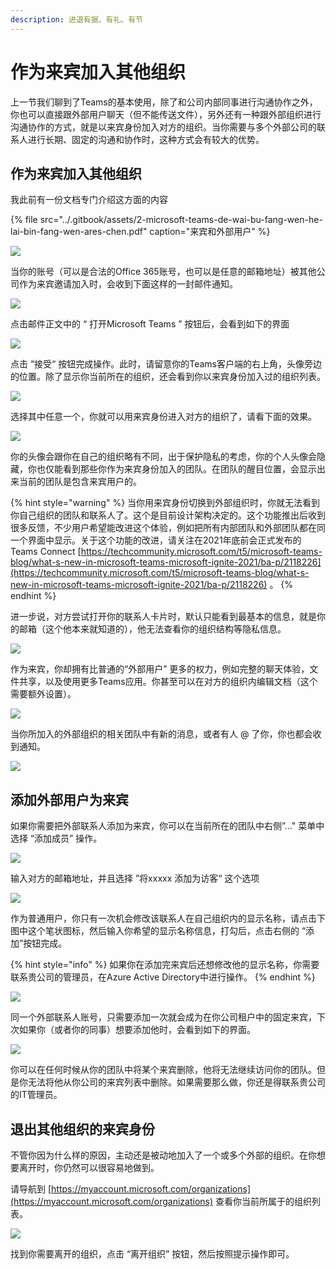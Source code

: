 ```yaml
---
description: 进退有据、有礼、有节
---
```


# 作为来宾加入其他组织

上一节我们聊到了Teams的基本使用，除了和公司内部同事进行沟通协作之外，你也可以直接跟外部用户聊天（但不能传送文件），另外还有一种跟外部组织进行沟通协作的方式，就是以来宾身份加入对方的组织。当你需要与多个外部公司的联系人进行长期、固定的沟通和协作时，这种方式会有较大的优势。

## 作为来宾加入其他组织

我此前有一份文档专门介绍这方面的内容

{% file src="../.gitbook/assets/2-microsoft-teams-de-wai-bu-fang-wen-he-lai-bin-fang-wen-ares-chen.pdf" caption="来宾和外部用户" %}

![](../.gitbook/assets/tu-pian-%20%2889%29.png)

当你的账号（可以是合法的Office 365账号，也可以是任意的邮箱地址）被其他公司作为来宾邀请加入时，会收到下面这样的一封邮件通知。

![](../.gitbook/assets/tu-pian-%20%2869%29.png)

点击邮件正文中的 “ 打开Microsoft Teams ” 按钮后，会看到如下的界面



![](../.gitbook/assets/tu-pian-%20%2877%29.png)

点击 “接受“ 按钮完成操作。此时，请留意你的Teams客户端的右上角，头像旁边的位置。除了显示你当前所在的组织，还会看到你以来宾身份加入过的组织列表。

![](../.gitbook/assets/tu-pian-%20%2880%29.png)

选择其中任意一个，你就可以用来宾身份进入对方的组织了，请看下面的效果。

![](../.gitbook/assets/tu-pian-%20%2868%29.png)

你的头像会跟你在自己的组织略有不同，出于保护隐私的考虑，你的个人头像会隐藏，你也仅能看到那些你作为来宾身份加入的团队。在团队的醒目位置，会显示出来当前的团队是包含来宾用户的。

{% hint style="warning" %}
当你用来宾身份切换到外部组织时，你就无法看到你自己组织的团队和联系人了。这个是目前设计架构决定的。这个功能推出后收到很多反馈，不少用户希望能改进这个体验，例如把所有内部团队和外部团队都在同一个界面中显示。关于这个功能的改进，请关注在2021年底前会正式发布的Teams Connect  [https://techcommunity.microsoft.com/t5/microsoft-teams-blog/what-s-new-in-microsoft-teams-microsoft-ignite-2021/ba-p/2118226](https://techcommunity.microsoft.com/t5/microsoft-teams-blog/what-s-new-in-microsoft-teams-microsoft-ignite-2021/ba-p/2118226) 。
{% endhint %}

进一步说，对方尝试打开你的联系人卡片时，默认只能看到最基本的信息，就是你的邮箱（这个他本来就知道的），他无法查看你的组织结构等隐私信息。

![](../.gitbook/assets/tu-pian-%20%2887%29.png)

作为来宾，你却拥有比普通的“外部用户” 更多的权力，例如完整的聊天体验，文件共享，以及使用更多Teams应用。你甚至可以在对方的组织内编辑文档（这个需要额外设置）。

![](../.gitbook/assets/tu-pian-%20%2857%29.png)

当你所加入的外部组织的相关团队中有新的消息，或者有人 @ 了你，你也都会收到通知。

![](../.gitbook/assets/tu-pian-%20%2867%29.png)

## 添加外部用户为来宾

如果你需要把外部联系人添加为来宾，你可以在当前所在的团队中右侧”..." 菜单中选择 “添加成员” 操作。

![](../.gitbook/assets/tu-pian-%20%2885%29.png)

输入对方的邮箱地址，并且选择 ”将xxxxx 添加为访客“ 这个选项

![](../.gitbook/assets/tu-pian-%20%2863%29.png)

作为普通用户，你只有一次机会修改该联系人在自己组织内的显示名称，请点击下图中这个笔状图标，然后输入你希望的显示名称信息，打勾后，点击右侧的 “添加”按钮完成。

{% hint style="info" %}
如果你在添加完来宾后还想修改他的显示名称，你需要联系贵公司的管理员，在Azure Active Directory中进行操作。
{% endhint %}

![](../.gitbook/assets/tu-pian-%20%2882%29.png)

同一个外部联系人账号，只需要添加一次就会成为在你公司租户中的固定来宾，下次如果你（或者你的同事）想要添加他时，会看到如下的界面。

![](../.gitbook/assets/tu-pian-%20%2858%29.png)

你可以在任何时候从你的团队中将某个来宾删除，他将无法继续访问你的团队。但是你无法将他从你公司的来宾列表中删除。如果需要那么做，你还是得联系贵公司的IT管理员。

## 退出其他组织的来宾身份

不管你因为什么样的原因，主动还是被动地加入了一个或多个外部的组织。在你想要离开时，你仍然可以很容易地做到。

请导航到 [https://myaccount.microsoft.com/organizations](https://myaccount.microsoft.com/organizations) 查看你当前所属于的组织列表。

![](../.gitbook/assets/tu-pian-%20%2891%29.png)

找到你需要离开的组织，点击 “离开组织” 按钮，然后按照提示操作即可。



